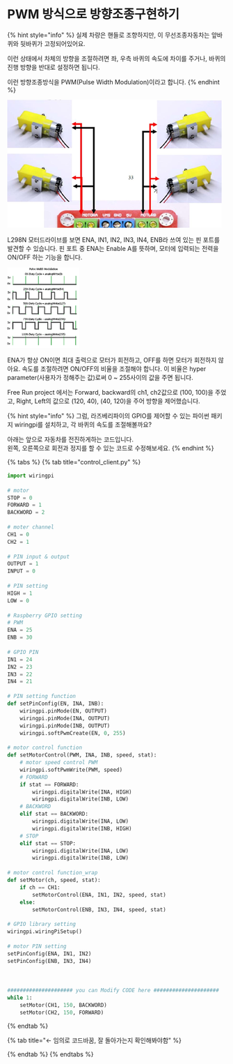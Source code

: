 # PWM 방식으로 방향조종구현하기

{% hint style="info" %}
실제 차량은 핸들로 조향하지만, 이 무선조종자동차는 앞바퀴와 뒷바퀴가 고정되어있어요. 

이런 상태에서 차체의 방향을 조절하려면 좌, 우측 바퀴의 속도에 차이를 주거나, 바퀴의 진행 방향을 반대로 설정하면 됩니다. 

이런 방향조종방식을 PWM\(Pulse Width Modulation\)이라고 합니다.
{% endhint %}

![](../.gitbook/assets/image%20%289%29.png)

L298N 모터드라이브를 보면 ENA, IN1, IN2, IN3, IN4, ENB라 쓰여 있는 핀 포트를 발견할 수 있습니다. 핀 포트 중 ENA는 Enable A를 뜻하며, 모터에 입력되는 전력을 ON/OFF 하는 기능을 합니다. 

![](../.gitbook/assets/image%20%282%29.png)

ENA가 항상 ON이면 최대 출력으로 모터가 회전하고, OFF를 하면 모터가 회전하지 않아요. 속도를 조절하려면 ON/OFF의 비율을 조절해야 합니다. 이 비율은 hyper parameter\(사용자가 정해주는 값\)로써 0 ~ 255사이의 값을 주면 됩니다.

Free Run project 에서는 Forward, backward의 ch1, ch2값으로 \(100, 100\)을 주었고, Right, Left의 값으로 \(120, 40\), \(40, 120\)을 주어 방향을 제어했습니다.

{% hint style="info" %}
그럼, 라즈베리파이의 GPIO를 제어할 수 있는 파이썬 패키지 wiringpi를 설치하고,  각 바퀴의 속도를 조절해볼까요?

아래는 앞으로 자동차를 전진하게하는 코드입니다.  
왼쪽, 오른쪽으로 회전과 정지를 할 수 있는 코드로 수정해보세요.
{% endhint %}

{% tabs %}
{% tab title="control\_client.py" %}
```python
import wiringpi

# motor
STOP = 0
FORWARD = 1
BACKWORD = 2

# moter channel
CH1 = 0
CH2 = 1

# PIN input & output
OUTPUT = 1
INPUT = 0

# PIN setting
HIGH = 1
LOW = 0

# Raspberry GPIO setting
# PWM
ENA = 25
ENB = 30

# GPIO PIN
IN1 = 24
IN2 = 23
IN3 = 22
IN4 = 21

# PIN setting function
def setPinConfig(EN, INA, INB):
    wiringpi.pinMode(EN, OUTPUT)
    wiringpi.pinMode(INA, OUTPUT)
    wiringpi.pinMode(INB, OUTPUT)
    wiringpi.softPwmCreate(EN, 0, 255)
    
# motor control function
def setMotorControl(PWM, INA, INB, speed, stat):
    # motor speed control PWM
    wiringpi.softPwmWrite(PWM, speed)
    # FORWARD
    if stat == FORWARD:
        wiringpi.digitalWrite(INA, HIGH)
        wiringpi.digitalWrite(INB, LOW)
    # BACKWORD
    elif stat == BACKWORD:
        wiringpi.digitalWrite(INA, LOW)
        wiringpi.digitalWrite(INB, HIGH)
    # STOP
    elif stat == STOP:
        wiringpi.digitalWrite(INA, LOW)
        wiringpi.digitalWrite(INB, LOW)

# motor control function_wrap
def setMotor(ch, speed, stat):
    if ch == CH1:
        setMotorControl(ENA, IN1, IN2, speed, stat)
    else:
        setMotorControl(ENB, IN3, IN4, speed, stat)

# GPIO library setting
wiringpi.wiringPiSetup()

# motor PIN setting
setPinConfig(ENA, IN1, IN2)
setPinConfig(ENB, IN3, IN4)



##################### you can Modify CODE here #####################
while 1:
    setMotor(CH1, 150, BACKWORD)
    setMotor(CH2, 150, FORWARD)

```
{% endtab %}

{% tab title="<- 임의로 코드바꿈,  잘 돌아가는지 확인해봐야함" %}

{% endtab %}
{% endtabs %}



